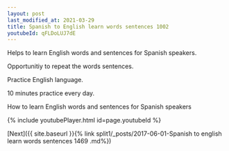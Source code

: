 ```yaml
---
layout: post
last_modified_at: 2021-03-29
title: Spanish to English learn words sentences 1002 
youtubeId: qFLDoLUJ7dE
---
```

 
 
Helps to learn English words and sentences for Spanish speakers.

Opportunitiy to repeat the words sentences. 

Practice English language. 
 
10 minutes practice every day. 
 
How to learn English words and sentences for Spanish speakers 
 
{% include youtubePlayer.html id=page.youtubeId %}
 
 
[Next]({{ site.baseurl }}{% link  split1/_posts/2017-06-01-Spanish to english learn words sentences 1469 .md%})
 
